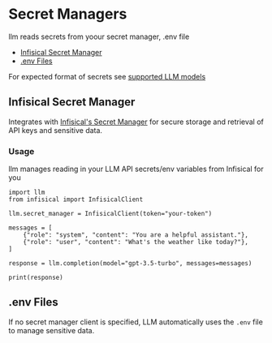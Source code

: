 # Secret Managers
llm reads secrets from yoour secret manager, .env file 

- [Infisical Secret Manager](#infisical-secret-manager)
- [.env Files](#env-files)

For expected format of secrets see [supported LLM models](https://llm.readthedocs.io/en/latest/supported)

## Infisical Secret Manager
Integrates with [Infisical's Secret Manager](https://infisical.com/) for secure storage and retrieval of API keys and sensitive data.

### Usage
llm manages reading in your LLM API secrets/env variables from Infisical for you

```
import llm
from infisical import InfisicalClient

llm.secret_manager = InfisicalClient(token="your-token")

messages = [
    {"role": "system", "content": "You are a helpful assistant."},
    {"role": "user", "content": "What's the weather like today?"},
]

response = llm.completion(model="gpt-3.5-turbo", messages=messages)

print(response)
```


## .env Files
If no secret manager client is specified, LLM automatically uses the `.env` file to manage sensitive data.

